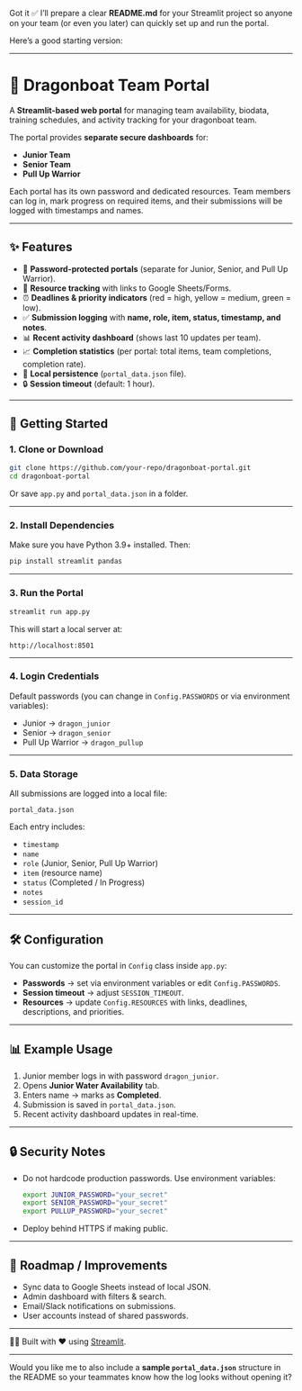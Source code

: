 Got it ✅ I’ll prepare a clear **README.md** for your Streamlit project so anyone on your team (or even you later) can quickly set up and run the portal.

Here’s a good starting version:

---

# 🐉 Dragonboat Team Portal

A **Streamlit-based web portal** for managing team availability, biodata, training schedules, and activity tracking for your dragonboat team.

The portal provides **separate secure dashboards** for:

* **Junior Team**
* **Senior Team**
* **Pull Up Warrior**

Each portal has its own password and dedicated resources. Team members can log in, mark progress on required items, and their submissions will be logged with timestamps and names.

---

## ✨ Features

* 🔐 **Password-protected portals** (separate for Junior, Senior, and Pull Up Warrior).
* 📂 **Resource tracking** with links to Google Sheets/Forms.
* ⏰ **Deadlines & priority indicators** (red = high, yellow = medium, green = low).
* ✅ **Submission logging** with **name, role, item, status, timestamp, and notes**.
* 📊 **Recent activity dashboard** (shows last 10 updates per team).
* 📈 **Completion statistics** (per portal: total items, team completions, completion rate).
* 💾 **Local persistence** (`portal_data.json` file).
* 🔒 **Session timeout** (default: 1 hour).

---

## 🚀 Getting Started

### 1. Clone or Download

```bash
git clone https://github.com/your-repo/dragonboat-portal.git
cd dragonboat-portal
```

Or save `app.py` and `portal_data.json` in a folder.

---

### 2. Install Dependencies

Make sure you have Python 3.9+ installed. Then:

```bash
pip install streamlit pandas
```

---

### 3. Run the Portal

```bash
streamlit run app.py
```

This will start a local server at:

```
http://localhost:8501
```

---

### 4. Login Credentials

Default passwords (you can change in `Config.PASSWORDS` or via environment variables):

* Junior → `dragon_junior`
* Senior → `dragon_senior`
* Pull Up Warrior → `dragon_pullup`

---

### 5. Data Storage

All submissions are logged into a local file:

```
portal_data.json
```

Each entry includes:

* `timestamp`
* `name`
* `role` (Junior, Senior, Pull Up Warrior)
* `item` (resource name)
* `status` (Completed / In Progress)
* `notes`
* `session_id`

---

## 🛠 Configuration

You can customize the portal in `Config` class inside `app.py`:

* **Passwords** → set via environment variables or edit `Config.PASSWORDS`.
* **Session timeout** → adjust `SESSION_TIMEOUT`.
* **Resources** → update `Config.RESOURCES` with links, deadlines, descriptions, and priorities.

---

## 📊 Example Usage

1. Junior member logs in with password `dragon_junior`.
2. Opens **Junior Water Availability** tab.
3. Enters name → marks as **Completed**.
4. Submission is saved in `portal_data.json`.
5. Recent activity dashboard updates in real-time.

---

## 🔒 Security Notes

* Do not hardcode production passwords. Use environment variables:

  ```bash
  export JUNIOR_PASSWORD="your_secret"
  export SENIOR_PASSWORD="your_secret"
  export PULLUP_PASSWORD="your_secret"
  ```
* Deploy behind HTTPS if making public.

---

## 📌 Roadmap / Improvements

* Sync data to Google Sheets instead of local JSON.
* Admin dashboard with filters & search.
* Email/Slack notifications on submissions.
* User accounts instead of shared passwords.

---

👨‍💻 Built with ❤️ using [Streamlit](https://streamlit.io).

---

Would you like me to also include a **sample `portal_data.json`** structure in the README so your teammates know how the log looks without opening it?
